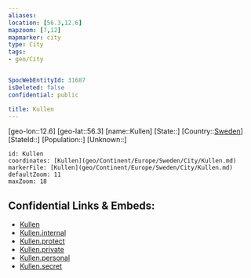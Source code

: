 ```yaml
---
aliases: 
location: [56.3,12.6]
mapzoom: [7,12] 
mapmarker: city 
type: City
tags:
- geo/City


SpocWebEntityId: 31687
isDeleted: false
confidential: public

title: Kullen
---
```

[geo-lon::12.6]
[geo-lat::56.3]
[name::Kullen]
[State::]
[Country::[Sweden](geo/Continent/Europe/Sweden.md)]
[StateId::]
[Population::]
[Unknown::]


```leaflet
id: Kullen
coordinates: [Kullen](geo/Continent/Europe/Sweden/City/Kullen.md)
markerFile: [Kullen](geo/Continent/Europe/Sweden/City/Kullen.md)
defaultZoom: 11 
maxZoom: 18
```


## Confidential Links & Embeds: 
- [Kullen](../../../../../../_public/geo/Continent/Europe/Sweden/City/Kullen.md) 
- [Kullen.internal](../../../../../../_internal/geo/Continent/Europe/Sweden/City/Kullen.internal.md) 
- [Kullen.protect](../../../../../../_protect/geo/Continent/Europe/Sweden/City/Kullen.protect.md) 
- [Kullen.private](../../../../../../_private/geo/Continent/Europe/Sweden/City/Kullen.private.md) 
- [Kullen.personal](../../../../../../_personal/geo/Continent/Europe/Sweden/City/Kullen.personal.md) 
- [Kullen.secret](../../../../../../_secret/geo/Continent/Europe/Sweden/City/Kullen.secret.md) 
